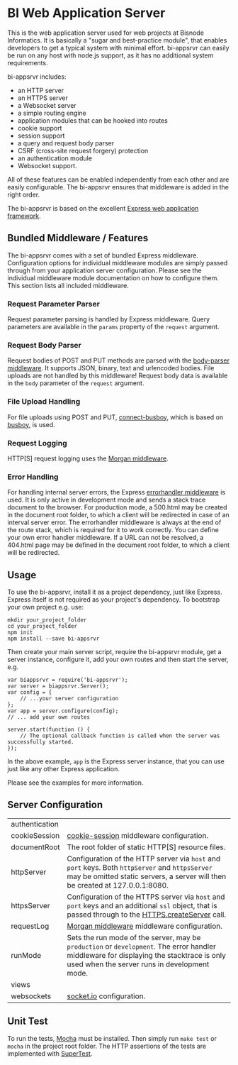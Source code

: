 # BI Web Application Server

This is the web application server used for web projects at Bisnode Informatics. It is basically a "sugar and best-practice module", that enables developers to get a typical system with minimal effort. bi-appsrvr can easily be run on any host with node.js support, as it has no additional system requirements.

bi-appsrvr includes:

   * an HTTP server
   * an HTTPS server
   * a Websocket server
   * a simple routing engine
   * application modules that can be hooked into routes
   * cookie support
   * session support
   * a query and request body parser
   * CSRF (cross-site request forgery) protection
   * an authentication module
   * Websocket support. 

All of these features can be enabled independently from each other and are easily configurable. The bi-appsrvr ensures that middleware is added in the right order. 

The bi-appsrvr is based on the excellent [Express web application framework](http://expressjs.com/).

## Bundled Middleware / Features

The bi-appsrvr comes with a set of bundled Express middleware. Configuration options for individual middleware modules are simply
passed through from your application server configuration. Please see the individual middleware module documentation on how to configure 
them. This section lists all included middleware. 

### Request Parameter Parser

Request parameter parsing is handled by Express middleware. Query parameters are available in the `params` property of the `request` argument. 

### Request Body Parser

Request bodies of POST and PUT methods are parsed with the [body-parser middleware](https://github.com/expressjs/body-parser). 
It supports JSON, binary, text and urlencoded bodies. File uploads are not handled by this middleware! Request body data is available
in the `body` parameter of the `request` argument. 

### File Upload Handling

For file uploads using POST and PUT, [connect-busboy](https://github.com/mscdex/connect-busboy), which is based on [busboy](https://github.com/mscdex/busboy), is used.

### Request Logging

HTTP[S] request logging uses the [Morgan middleware](https://github.com/expressjs/morgan). 

### Error Handling

For handling internal server errors, the Express [errorhandler middleware](https://github.com/expressjs/errorhandler) is used. It is only active in development mode and sends a stack trace document to the browser. For production mode, a 500.html may be created in the document root folder, to which a client will be redirected in case of an interval server error. The errorhandler middleware is always at the end of the route stack, which is required for it to work correctly. You can define your own error handler middleware. If a URL can not be resolved, a 404.html page may be defined in the document root folder, to which a client will be redirected. 

## Usage

To use the bi-appsrvr, install it as a project dependency, just like Express. Express itself is not required as your project's dependency. To bootstrap your own project e.g. use:  

    mkdir your_project_folder
    cd your_project_folder
    npm init
    npm install --save bi-appsrvr

Then create your main server script, require the bi-appsrvr module, get a server instance, configure it, add your own routes and then start the server, e.g.

    var biappsrvr = require('bi-appsrvr');
    var server = biappsrvr.Server();
    var config = {
        // ...your server configuration
    };
    var app = server.configure(config);
    // ... add your own routes
    
    server.start(function () {
        // The optional callback function is called when the server was successfully started. 
    });

In the above example, `app` is the Express server instance, that you can use just like any other Express application.

Please see the examples for more information. 

## Server Configuration

<table>
   <tr>
      <td>authentication</td>
      <td></td>
   </tr>
   <tr>
      <td>cookieSession</td>
      <td><a href="https://github.com/expressjs/cookie-session">cookie-session</a> middleware configuration.</td>
   </tr>
   <tr>
      <td>documentRoot</td>
      <td>The root folder of static HTTP[S] resource files.</td>
   </tr>
   <tr>
      <td>httpServer</td>
      <td>Configuration of the HTTP server via <code>host</code> and <code>port</code> keys. Both <code>httpServer</code> and <code>httpsServer</code> may be omitted static servers, a server will then be created at 127.0.0.1:8080.</td>
   </tr>
   <tr>
      <td>httpsServer</td>
      <td>Configuration of the HTTPS server via <code>host</code> and <code>port</code> keys and an additional <code>ssl</code> object, that is passed through to the <a href="http://nodejs.org/api/https.html#https_https_createserver_options_requestlistener">HTTPS.createServer</a> call.</td>
   </tr>
   <tr>
      <td>requestLog</td>
      <td><a href="https://github.com/expressjs/morgan">Morgan middleware</a> middleware configuration.</td>
   </tr>
   <tr>
      <td>runMode</td>
      <td>Sets the run mode of the server, may be <code>production</code> or <code>development</code>. The error handler middleware for displaying the stacktrace is only used when the server runs in development mode.</td>
   </tr>
   <tr>
      <td>views</td>
      <td></td>
   </tr>
   <tr>
      <td>websockets</td>
      <td><a href="http://socket.io/">socket.io</a> configuration.</td>
   </tr>
</table>


## Unit Test

To run the tests, [Mocha](http://visionmedia.github.io/mocha/) must be installed. Then simply run `make test` or `mocha` in the project root folder. The HTTP assertions of the tests are implemented with [SuperTest](https://github.com/visionmedia/supertest).

